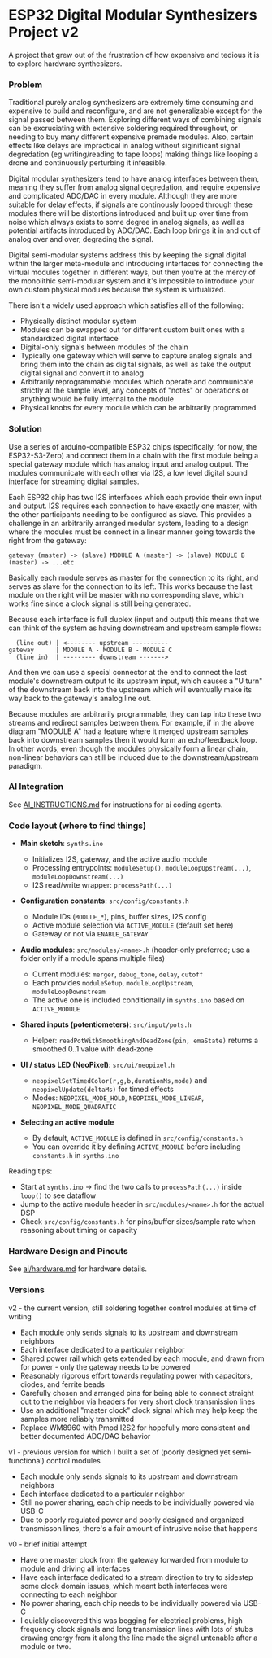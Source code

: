 # ESP32 Digital Modular Synthesizers Project v2

A project that grew out of the frustration of how expensive and tedious it is to explore hardware synthesizers.

### Problem

Traditional purely analog synthesizers are extremely time consuming and expensive to build and reconfigure, and are not generalizable except for
the signal passed between them. Exploring different ways of combining signals can be excruciating with extensive soldering required throughout, or
needing to buy many different expensive premade modules. Also, certain effects like delays are impractical in analog without siginificant signal degredation (eg writing/reading to tape loops) making things like looping a drone and continuously perturbing it infeasible.

Digital modular synthesizers tend to have analog interfaces between them, meaning they suffer from analog signal degredation, and require expensive and complicated ADC/DAC in every module. Although they are more suitable for delay effects, if signals are continously looped through these modules there will be distortions introduced and built up over time from noise which always exists to some degree in analog signals, as well as potential artifacts introduced by ADC/DAC. Each loop brings it in and out of analog over and over, degrading the signal.

Digital semi-modular systems address this by keeping the signal digital within the larger meta-module and introducing interfaces for connecting the virtual modules together in different ways, but then you're at the mercy of the monolithic semi-modular system and it's impossible to introduce your own custom physical modules because the system is virtualized.

There isn't a widely used approach which satisfies all of the following:
* Physically distinct modular system
* Modules can be swapped out for different custom built ones with a standardized digital interface
* Digital-only signals between modules of the chain
* Typically one gateway which will serve to capture analog signals and bring them into the chain as digital signals, as well as take the output digital signal and convert it to analog
* Arbitrarily reprogrammable modules which operate and communicate strictly at the sample level, any concepts of "notes" or operations or anything would be fully internal to the module
* Physical knobs for every module which can be arbitrarily programmed

### Solution

Use a series of arduino-compatible ESP32 chips (specifically, for now, the ESP32-S3-Zero) and connect them in a chain with the first module being a special gateway module which has analog input and analog output. The modules communicate with each other via I2S, a low level digital sound interface for streaming digital samples.

Each ESP32 chip has two I2S interfaces which each provide their own input and output. I2S requires each connection to have exactly one master, with the other participants needing to be configured as slave. This provides a challenge in an arbitrarily arranged modular system, leading to a design where the modules must be connect in a linear manner going towards the right from the gateway:

```
gateway (master) -> (slave) MODULE A (master) -> (slave) MODULE B (master) -> ...etc
```

Basically each module serves as master for the connection to its right, and serves as slave for the connection to its left. This works because the last module on the right will be master with no corresponding slave, which works fine since a clock signal is still being generated.

Because each interface is full duplex (input and output) this means that we can think of the system as having downstream and upstream sample flows:

```
  (line out) | <-------- upstream ----------
gateway      | MODULE A - MODULE B - MODULE C 
  (line in)  | --------- downstream ------->
```

And then we can use a special connector at the end to connect the last module's downstream output to its upstream input, which causes a "U turn" of the downstream back into the upstream which will eventually make its way back to the gateway's analog line out.

Because modules are arbitrarily programmable, they can tap into these two streams and redirect samples between them. For example, if in the above diagram "MODULE A" had a feature where it merged upstream samples back into downstream samples then it would form an echo/feedback loop. In other words, even though the modules physically form a linear chain, non-linear behaviors can still be induced due to the downstream/upstream paradigm.

### AI Integration

See [AI_INSTRUCTIONS.md](./AI_INSTRUCTIONS.md) for instructions for ai coding agents.

### Code layout (where to find things)

- **Main sketch**: `synths.ino`
  - Initializes I2S, gateway, and the active audio module
  - Processing entrypoints: `moduleSetup()`, `moduleLoopUpstream(...)`, `moduleLoopDownstream(...)`
  - I2S read/write wrapper: `processPath(...)`

- **Configuration constants**: `src/config/constants.h`
  - Module IDs (`MODULE_*`), pins, buffer sizes, I2S config
  - Active module selection via `ACTIVE_MODULE` (default set here)
  - Gateway or not via `ENABLE_GATEWAY`

- **Audio modules**: `src/modules/<name>.h` (header‑only preferred; use a folder only if a module spans multiple files)
  - Current modules: `merger`, `debug_tone`, `delay`, `cutoff`
  - Each provides `moduleSetup`, `moduleLoopUpstream`, `moduleLoopDownstream`
  - The active one is included conditionally in `synths.ino` based on `ACTIVE_MODULE`

- **Shared inputs (potentiometers)**: `src/input/pots.h`
  - Helper: `readPotWithSmoothingAndDeadZone(pin, emaState)` returns a smoothed 0..1 value with dead‑zone

- **UI / status LED (NeoPixel)**: `src/ui/neopixel.h`
  - `neopixelSetTimedColor(r,g,b,durationMs,mode)` and `neopixelUpdate(deltaMs)` for timed effects
  - Modes: `NEOPIXEL_MODE_HOLD`, `NEOPIXEL_MODE_LINEAR`, `NEOPIXEL_MODE_QUADRATIC`

- **Selecting an active module**
  - By default, `ACTIVE_MODULE` is defined in `src/config/constants.h`
  - You can override it by defining `ACTIVE_MODULE` before including `constants.h` in `synths.ino`

Reading tips:
- Start at `synths.ino` → find the two calls to `processPath(...)` inside `loop()` to see dataflow
- Jump to the active module header in `src/modules/<name>.h` for the actual DSP
- Check `src/config/constants.h` for pins/buffer sizes/sample rate when reasoning about timing or capacity

### Hardware Design and Pinouts

See [ai/hardware.md](ai/hardware.md) for hardware details.

### Versions

v2 - the current version, still soldering together control modules at time of writing
* Each module only sends signals to its upstream and downstream neighbors
* Each interface dedicated to a particular neighbor
* Shared power rail which gets extended by each module, and drawn from for power - only the gateway needs to be powered
* Reasonably rigorous effort towards regulating power with capacitors, diodes, and ferrite beads
* Carefully chosen and arranged pins for being able to connect straight out to the neighbor via headers for very short clock transmission lines
* Use an additional "master clock" clock signal which may help keep the samples more reliably transmitted
* Replace WM8960 with Pmod I2S2 for hopefully more consistent and better documented ADC/DAC behavior

v1 - previous version for which I built a set of (poorly designed yet semi-functional) control modules
* Each module only sends signals to its upstream and downstream neighbors
* Each interface dedicated to a particular neighbor
* Still no power sharing, each chip needs to be individually powered via USB-C
* Due to poorly regulated power and poorly designed and organized transmisson lines, there's a fair amount of intrusive noise that happens

v0 - brief initial attempt
* Have one master clock from the gateway forwarded from module to module and driving all interfaces
* Have each interface dedicated to a stream direction to try to sidestep some clock domain issues, which meant both interfaces were connecting to each neighbor
* No power sharing, each chip needs to be individually powered via USB-C
* I quickly discovered this was begging for electrical problems, high frequency clock signals and long transmission lines with lots of stubs drawing energy from it along the line made the signal untenable after a module or two.

